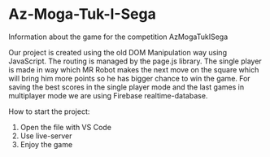 # Az-Moga-Tuk-I-Sega

Information about the game for the competition AzMogaTukISega

Our project is created using the old DOM Manipulation way using JavaScript. The routing is managed by the page.js library. The single player is made in way which MR Robot makes the next move on the square which will bring him more points so he has bigger chance to win the game. For saving the best scores in the single player mode and the last games in multiplayer mode we are using Firebase realtime-database.


How to start the project:
1. Open the file with VS Code 
2. Use live-server
3. Enjoy the game